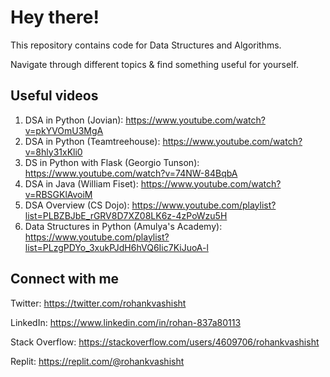 # Hey there!

This repository contains code for Data Structures and Algorithms.

Navigate through different topics & find something useful for yourself.

## Useful videos

1. DSA in Python (Jovian): https://www.youtube.com/watch?v=pkYVOmU3MgA
2. DSA in Python (Teamtreehouse): https://www.youtube.com/watch?v=8hly31xKli0
3. DS in Python with Flask (Georgio Tunson): https://www.youtube.com/watch?v=74NW-84BqbA
4. DSA in Java (William Fiset): https://www.youtube.com/watch?v=RBSGKlAvoiM
5. DSA Overview (CS Dojo): https://www.youtube.com/playlist?list=PLBZBJbE_rGRV8D7XZ08LK6z-4zPoWzu5H
6. Data Structures in Python (Amulya's Academy): https://www.youtube.com/playlist?list=PLzgPDYo_3xukPJdH6hVQ6Iic7KiJuoA-l

## Connect with me

Twitter: https://twitter.com/rohankvashisht

LinkedIn: https://www.linkedin.com/in/rohan-837a80113

Stack Overflow: https://stackoverflow.com/users/4609706/rohankvashisht

Replit: https://replit.com/@rohankvashisht
